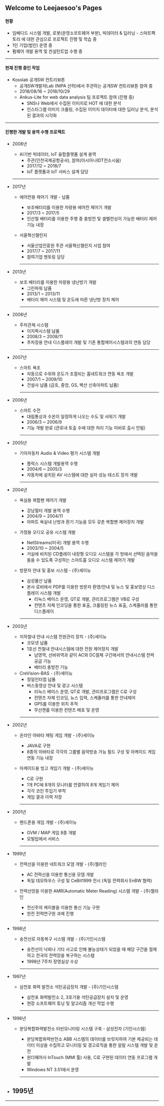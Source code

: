 ## Welcome to Leejaesoo's Pages

#### 현황
- 임베디드 시스템 개발, 로봇(운영소프트웨어 부분), 빅데이터 & 딥러닝 - 스마트팩토리 에 대한 관심으로 프로젝트 진행 및 학습 중
- 1인 기업(법인) 운영 중
- 펌웨어 개발 용역 및 컨설턴트업 수행 중

-------------
#### 현재 진행 중인 작업

- Kosslab 공개SW 컨트리뷰톤
  - 공개SW개발자Lab (NIPA 산하)에서 주관하는 공개SW 컨트리뷰톤 참여 중
  - 2018/08/16 ~ 2018/10/29
  - Ankus-Lite for web data analysis 팀 프로젝트 참여 (진행 중)
    - SNS나 Web에서 수집된 이미지로 HOT 에 대한 분석 
    - 인스타그램 이미지 크롤링, 수집된 이미지 데이터에 대한 딥러닝 분석, 분석된 결과의 시각화

-------------

#### 진행한 개발 및 용역 수행 프로젝트  

      
- 2008년

  - AI기반 빅데이터, IoT 융합플랫폼 설계 용역 
    - 주관(인천국제공항공사), 참여(아시아나IDT컨소시움)
    - 2017/12 ~ 2018/7
    - IoT 플랫폼과 IoT 서비스 설계 담당
   ------------- 
- 2017년

  - 에어컨용 제어기 개발 - 납품
    - 보조배터리를 이용한 차량용 에어컨 제어기 개발
    - 2017/3 ~ 2017/5
    - 인산철 배터리를 이용한 주행 중 충방전 및 셀밸런싱이 가능한 배터리 제어 기능 내장
    
  - 서울혁신챌린지
    - 서울산업진흥원 주관 서울혁신챌린지 사업 참여
    - 2017/7 ~ 2017/11
    - 참여기업 멘토링 담당
    -------------
- 2013년
  - 보조 배터리를 이용한 차량용 냉난방기 개발 
    - 그린파워 납품
    - 2013/1 ~ 2013/11
    - 배터리 제어 시스템 및 온도에 따른 냉난방 장치 제어
    -------------
- 2008년
  - 주차관제 시스템
    - 이지팍시스템 납품
    - 2008/3 ~ 2008/11
    - 주차장용 안내 디스플레이 개발 및 기존 통합제어시스템과의 연동 담당
    -------------
- 2007년
  - 스마트 욕조 
    - 자동으로 수위와 온도가 조절되는 홈네트워크 연동 욕조 개발
    - 2007/1 ~ 2009/10
    - 건설사 납품 (금호, 중앙, GS, 벽산 신축아파트 납품)
    -------------
- 2006년
  - 스마트 수전
    - 대림통상과 수온이 일정하게 나오는 수도 및 샤워기 개발
    - 2006/3 ~ 2006/9
    - 기능 개발 완료 (관로내 토출 수에 대한 처리 기능 미비로 출시 안됨)
    -------------
- 2005년
  - 기아자동차 Audio & Video 평가 시스템 개발
    - 플럭스 시스템 개발용역 수행
    - 2004/6 ~ 2005/3
    - 자동차에 설치된 AV 시스템에 대한 실차 성능 테스트 장치 개발

    -------------
- 2004년
  - 욕실용 복합팬 제어기 개발
    - 강남필터 개발 용역 수행
    - 2004/9 ~ 2004/11
    - 아파트 욕실내 난방과 환기 기능을 모두 갖춘 복합팬 제어장치 개발
  
  - 가정용 오디오 공유 시스템 개발
    - NetStreams(미국) 개발 용역 수행
    - 2003/10 ~ 2004/5
    - 거실에 비치된 CD플레이 내장형 오디오 시스템을 각 방에서 선택된 음악을 들을 수 있도록 구성하는 스마트홈 오디오 시스템 제어기 개발
    
  - 방문자 안내 및 홍보 시스템  - (주)세이뉴
    - 삼성물산 납품
    - 본사 로비에서 PDP를 이용한 방문자 환영/안내 및 뉴스 및 홍보영상 디스플레이 시스템 개발
      - 리눅스 베이스 운영, QT로 개발, 관리프로그램은 VB로 구성
      - 컨텐츠 자체 인코딩을 통한 표출, 크롤링된 뉴스 표출, 스케줄러를 통한 디스플레이 
    -------------      
- 2003년
  - 지하철내 안내 시스템 전원관리 장치  - (주)세이뉴
    - 코모넷 납품
    - 1호선 전철내 안내시스템에 대한 전원 제어장치 개발
      - 남영역, 선바위역과 같이 AC와 DC절체 구간에서의 안내시스템 전력 공급 기능
      - 배터리 충방전 기능
  - CreVision-BAS  - (주)세이뉴
    - 정일인터컴 납품
    - 버스동영상 안내 및 광고 시스템
      - 리눅스 베이스 운영, QT로 개발, 관리프로그램은 C로 구성
      - 컨텐츠 자체 인코딩, 뉴스 입력, 스케줄러를 통한 안내제어
      - GPS를 이용한 위치 추적
      - 무선랜를 이용한 컨텐츠 배포 및 운영
    -------------

- 2002년 
  - 온라인 아바타 채팅 게임 개발 - (주)세이뉴
    - JAVA로 구현
    - 8종의 아바타로 각각의 그룹별 음악방송 가능 필드 구성 및 아케이드 게임 연동 기능 내장
      
  - 아케이드용 빙고 게임기 개발  - (주)세이뉴
    - C로 구현
    - 1개 PC에 8개의 모니터를 연결하여 8개 게임기 제어 
    - 각각 코인 투입기 부착
    - 게임 결과 이력 저장
  
    -------------
- 2001년
  - 핸드폰용 게임 개발  - (주)세이뉴
    - GVM / MAP 게임 8종 개발
    - 모빌탑에서 서비스
  
    -------------
- 1999년
  - 전력선을 이용한 네트워크 모뎀 개발 - (주)젤라인
    - AC 전력선을 이용한 통신용 모뎀 개발
    - 독일 데모하우스 구성 및 CeBit1999 전시 (독일 전력회사 EnBW 협력)
  - 전력선망을 이용한 AMR(Automatic Meter Reading) 시스템 개발 - (주)젤라인
    - 전신주의 케이블을 이용한 통신 기능 구현
    - 한전 전력연구원 과제 진행

    -------------
- 1998년
  - 송전선로 자동복구 시스템 개발 - (주)기인시스템
    - 송전선이 낙뢰나 기타 사고로 인해 불능상태가 되었을 때 해당 구간을 절체하고 전국의 전력망을 복구하는 시스템
    - 1998년 7주차 장영실상 수상
  
    -------------
- 1997년
  - 삼천포 화력 발전소 석탄공급장치 개발 - (주)기인시스템
    - 삼천포 화력발전소 2, 3호기용 석탄공급장치 설치 및 운영
    - 현장 소프트웨어 튜닝 및 알고리즘 개선 작업 수행
    
    -------------
- 1996년
  - 분당복합화력발전소 터빈모니터링 시스템 구축 - 삼성전자 (기인시스템)
    - 분당복합화력반전소 ABB 시스템의 데이터를 브릿지하여 기본 제공되는 데이터 이상을 수집하고 모니터링 및 경고로직을 통한 알람 시스템 개발 및 운전
    - 원더웨어사 InTouch (MMI 툴) 사용, C로 구현된 데이터 연동 프로그램 개발
    - Windows NT 3.51에서 운영
    
    -------------
- 1995년
  - 
-------------

